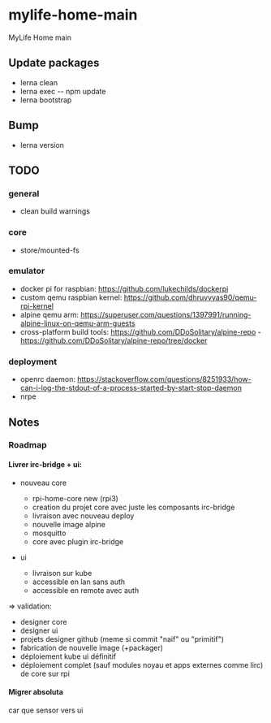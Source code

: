 # mylife-home-main
MyLife Home main

## Update packages
 - lerna clean
 - lerna exec -- npm update
 - lerna bootstrap

## Bump
 - lerna version

## TODO

### general
 - clean build warnings

### core
 - store/mounted-fs

### emulator
 - docker pi for raspbian: https://github.com/lukechilds/dockerpi
 - custom qemu raspbian kernel: https://github.com/dhruvvyas90/qemu-rpi-kernel
 - alpine qemu arm: https://superuser.com/questions/1397991/running-alpine-linux-on-qemu-arm-guests
 - cross-platform build tools: https://github.com/DDoSolitary/alpine-repo - https://github.com/DDoSolitary/alpine-repo/tree/docker

### deployment
 - openrc daemon: https://stackoverflow.com/questions/8251933/how-can-i-log-the-stdout-of-a-process-started-by-start-stop-daemon
 - nrpe

## Notes

### Roadmap

#### Livrer irc-bridge + ui:

 - nouveau core
   - rpi-home-core new (rpi3)
   - creation du projet core avec juste les composants irc-bridge
   - livraison avec nouveau deploy  
   - nouvelle image alpine
   - mosquitto
   - core avec plugin irc-bridge

 - ui
   - livraison sur kube
   - accessible en lan sans auth
   - accessible en remote avec auth

=> validation:
 - designer core
 - designer ui
 - projets designer github (meme si commit "naif" ou "primitif")
 - fabrication de nouvelle image (+packager)
 - déploiement kube ui définitif
 - déploiement complet (sauf modules noyau et apps externes comme lirc) de core sur rpi

#### Migrer absoluta

car que sensor vers ui
